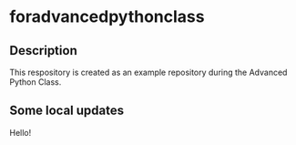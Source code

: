 # foradvancedpythonclass

## Description
This respository is created as an example repository during the Advanced Python Class. 

## Some local updates
Hello!